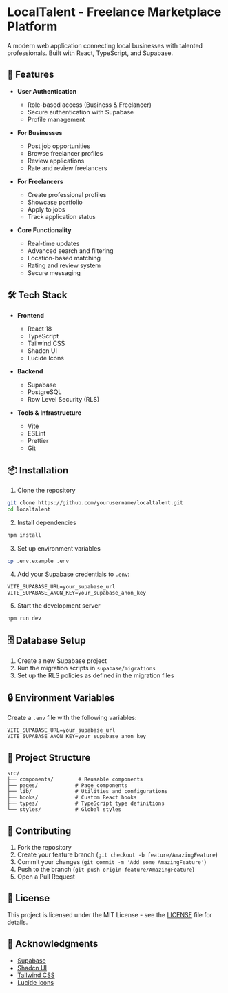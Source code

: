 # LocalTalent - Freelance Marketplace Platform

A modern web application connecting local businesses with talented professionals. Built with React, TypeScript, and Supabase.

## 🚀 Features

- **User Authentication**
  - Role-based access (Business & Freelancer)
  - Secure authentication with Supabase
  - Profile management

- **For Businesses**
  - Post job opportunities
  - Browse freelancer profiles
  - Review applications
  - Rate and review freelancers

- **For Freelancers**
  - Create professional profiles
  - Showcase portfolio
  - Apply to jobs
  - Track application status

- **Core Functionality**
  - Real-time updates
  - Advanced search and filtering
  - Location-based matching
  - Rating and review system
  - Secure messaging

## 🛠️ Tech Stack

- **Frontend**
  - React 18
  - TypeScript
  - Tailwind CSS
  - Shadcn UI
  - Lucide Icons

- **Backend**
  - Supabase
  - PostgreSQL
  - Row Level Security (RLS)

- **Tools & Infrastructure**
  - Vite
  - ESLint
  - Prettier
  - Git

## 📦 Installation

1. Clone the repository
```bash
git clone https://github.com/yourusername/localtalent.git
cd localtalent
```

2. Install dependencies
```bash
npm install
```

3. Set up environment variables
```bash
cp .env.example .env
```

4. Add your Supabase credentials to `.env`:
```env
VITE_SUPABASE_URL=your_supabase_url
VITE_SUPABASE_ANON_KEY=your_supabase_anon_key
```

5. Start the development server
```bash
npm run dev
```

## 🗄️ Database Setup

1. Create a new Supabase project
2. Run the migration scripts in `supabase/migrations`
3. Set up the RLS policies as defined in the migration files

## 🔒 Environment Variables

Create a `.env` file with the following variables:

```env
VITE_SUPABASE_URL=your_supabase_url
VITE_SUPABASE_ANON_KEY=your_supabase_anon_key
```

## 📁 Project Structure

```
src/
├── components/        # Reusable components
├── pages/            # Page components
├── lib/              # Utilities and configurations
├── hooks/            # Custom React hooks
├── types/            # TypeScript type definitions
└── styles/           # Global styles
```

## 🤝 Contributing

1. Fork the repository
2. Create your feature branch (`git checkout -b feature/AmazingFeature`)
3. Commit your changes (`git commit -m 'Add some AmazingFeature'`)
4. Push to the branch (`git push origin feature/AmazingFeature`)
5. Open a Pull Request

## 📝 License

This project is licensed under the MIT License - see the [LICENSE](LICENSE) file for details.

## 🙏 Acknowledgments

- [Supabase](https://supabase.io/)
- [Shadcn UI](https://ui.shadcn.com/)
- [Tailwind CSS](https://tailwindcss.com/)
- [Lucide Icons](https://lucide.dev/)
